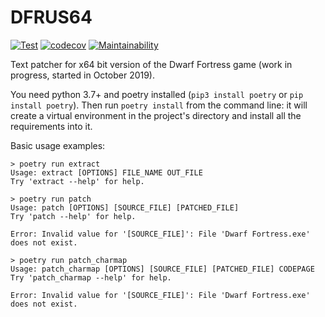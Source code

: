 # DFRUS64

[![Test](https://github.com/dfint/dfrus64/actions/workflows/test.yml/badge.svg)](https://github.com/dfint/dfrus64/actions/workflows/test.yml)
[![codecov](https://codecov.io/gh/dfint/dfrus64/branch/develop/graph/badge.svg?token=hDoXyRj4FB)](https://codecov.io/gh/dfint/dfrus64)
[![Maintainability](https://api.codeclimate.com/v1/badges/42d223b64187d6e7a05c/maintainability)](https://codeclimate.com/github/dfint/dfrus64/maintainability)

Text patcher for x64 bit version of the Dwarf Fortress game (work in progress, started in October 2019).

You need python 3.7+ and poetry installed (`pip3 install poetry` or `pip install poetry`). Then run `poetry install` from the command line: it will create a virtual environment in the project's directory and install all the requirements into it. 

Basic usage examples:
```commandline
> poetry run extract
Usage: extract [OPTIONS] FILE_NAME OUT_FILE
Try 'extract --help' for help.
```
```commandline
> poetry run patch
Usage: patch [OPTIONS] [SOURCE_FILE] [PATCHED_FILE]
Try 'patch --help' for help.

Error: Invalid value for '[SOURCE_FILE]': File 'Dwarf Fortress.exe' does not exist.
```
```commandline
> poetry run patch_charmap
Usage: patch_charmap [OPTIONS] [SOURCE_FILE] [PATCHED_FILE] CODEPAGE
Try 'patch_charmap --help' for help.

Error: Invalid value for '[SOURCE_FILE]': File 'Dwarf Fortress.exe' does not exist.
```
